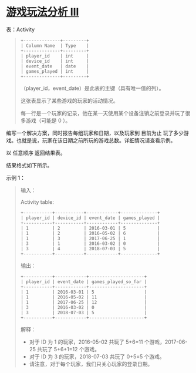 #  [游戏玩法分析 III](https://leetcode.cn/problems/game-play-analysis-iii)

表：Activity
> ```
> +--------------+---------+
> | Column Name  | Type    |
> +--------------+---------+
> | player_id    | int     |
> | device_id    | int     |
> | event_date   | date    |
> | games_played | int     |
> +--------------+---------+
> ```
> （player_id，event_date）是此表的主键（具有唯一值的列）。
> 
> 这张表显示了某些游戏的玩家的活动情况。
> 
> 每一行是一个玩家的记录，他在某一天使用某个设备注销之前登录并玩了很多游戏（可能是 0 ）。
 

编写一个解决方案，同时报告每组玩家和日期，以及玩家到 目前为止 玩了多少游戏。也就是说，玩家在该日期之前所玩的游戏总数。详细情况请查看示例。

以 任意顺序 返回结果表。

结果格式如下所示。

 

示例 1：

> 输入：
> 
> Activity table:
> ```
> +-----------+-----------+------------+--------------+
> | player_id | device_id | event_date | games_played |
> +-----------+-----------+------------+--------------+
> | 1         | 2         | 2016-03-01 | 5            |
> | 1         | 2         | 2016-05-02 | 6            |
> | 1         | 3         | 2017-06-25 | 1            |
> | 3         | 1         | 2016-03-02 | 0            |
> | 3         | 4         | 2018-07-03 | 5            |
> +-----------+-----------+------------+--------------+
> ```
> 输出：
> ```
> +-----------+------------+---------------------+
> | player_id | event_date | games_played_so_far |
> +-----------+------------+---------------------+
> | 1         | 2016-03-01 | 5                   |
> | 1         | 2016-05-02 | 11                  |
> | 1         | 2017-06-25 | 12                  |
> | 3         | 2016-03-02 | 0                   |
> | 3         | 2018-07-03 | 5                   |
> +-----------+------------+---------------------+
> ```
> 解释：
> - 对于 ID 为 1 的玩家，2016-05-02 共玩了 5+6=11 个游戏，2017-06-25 共玩了 5+6+1=12 个游戏。
> - 对于 ID 为 3 的玩家，2018-07-03 共玩了 0+5=5 个游戏。
> - 请注意，对于每个玩家，我们只关心玩家的登录日期。